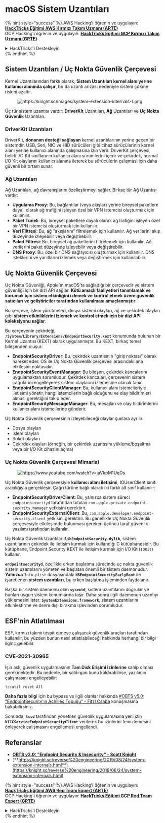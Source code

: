 # macOS Sistem Uzantıları

{% hint style="success" %}
AWS Hacking'i öğrenin ve uygulayın:<img src="/.gitbook/assets/arte.png" alt="" data-size="line">[**HackTricks Eğitimi AWS Kırmızı Takım Uzmanı (ARTE)**](https://training.hacktricks.xyz/courses/arte)<img src="/.gitbook/assets/arte.png" alt="" data-size="line">\
GCP Hacking'i öğrenin ve uygulayın: <img src="/.gitbook/assets/grte.png" alt="" data-size="line">[**HackTricks Eğitimi GCP Kırmızı Takım Uzmanı (GRTE)**<img src="/.gitbook/assets/grte.png" alt="" data-size="line">](https://training.hacktricks.xyz/courses/grte)

<details>

<summary>HackTricks'i Destekleyin</summary>

* [**Abonelik planlarını**](https://github.com/sponsors/carlospolop) kontrol edin!
* 💬 [**Discord grubuna**](https://discord.gg/hRep4RUj7f) katılın veya [**telegram grubuna**](https://t.me/peass) katılın veya bizi **Twitter** 🐦 [**@hacktricks\_live**](https://twitter.com/hacktricks\_live)** takip edin.**
* Hacking püf noktalarını paylaşmak için PR'lar göndererek **HackTricks** ve **HackTricks Cloud** github depolarına katkıda bulunun.

</details>
{% endhint %}

## Sistem Uzantıları / Uç Nokta Güvenlik Çerçevesi

Kernel Uzantılarından farklı olarak, **Sistem Uzantıları kernel alanı yerine kullanıcı alanında çalışır**, bu da uzantı arızası nedeniyle sistem çökme riskini azaltır.

<figure><img src="../../../.gitbook/assets/image (606).png" alt="https://knight.sc/images/system-extension-internals-1.png"><figcaption></figcaption></figure>

Üç tür sistem uzantısı vardır: **DriverKit** Uzantıları, **Ağ** Uzantıları ve **Uç Nokta Güvenlik** Uzantıları.

### **DriverKit Uzantıları**

DriverKit, **donanım desteği sağlayan** kernel uzantılarının yerine geçen bir sistemdir. USB, Seri, NIC ve HID sürücüleri gibi cihaz sürücülerinin kernel alanı yerine kullanıcı alanında çalışmasına izin verir. DriverKit çerçevesi, belirli I/O Kit sınıflarının kullanıcı alanı sürümlerini içerir ve çekirdek, normal I/O Kit olaylarını kullanıcı alanına ileterek bu sürücülerin çalışması için daha güvenli bir ortam sunar.

### **Ağ Uzantıları**

Ağ Uzantıları, ağ davranışlarını özelleştirmeyi sağlar. Birkaç tür Ağ Uzantısı vardır:

* **Uygulama Proxy**: Bu, bağlantılar (veya akışlar) yerine bireysel paketlere dayalı olarak ağ trafiğini işleyen özel bir VPN istemcisi oluşturmak için kullanılır.
* **Paket Tüneli**: Bu, bireysel paketlere dayalı olarak ağ trafiğini işleyen özel bir VPN istemcisi oluşturmak için kullanılır.
* **Veri Filtresi**: Bu, ağ "akışlarını" filtrelemek için kullanılır. Ağ verilerini akış düzeyinde izleyebilir veya değiştirebilir.
* **Paket Filtresi**: Bu, bireysel ağ paketlerini filtrelemek için kullanılır. Ağ verilerini paket düzeyinde izleyebilir veya değiştirebilir.
* **DNS Proxy**: Bu, özel bir DNS sağlayıcısı oluşturmak için kullanılır. DNS isteklerini ve yanıtlarını izlemek veya değiştirmek için kullanılabilir.

## Uç Nokta Güvenlik Çerçevesi

Uç Nokta Güvenliği, Apple'ın macOS'ta sağladığı bir çerçevedir ve sistem güvenliği için bir dizi API sağlar. **Kötü amaçlı faaliyetleri tanımlamak ve korumak için sistem etkinliğini izlemek ve kontrol etmek üzere güvenlik satıcıları ve geliştiriciler tarafından kullanılması amaçlanmıştır**.

Bu çerçeve, işlem yürütmeleri, dosya sistemi olayları, ağ ve çekirdek olayları gibi **sistem etkinliklerini izlemek ve kontrol etmek için bir dizi API koleksiyonu sağlar**.

Bu çerçevenin çekirdeği, **`/System/Library/Extensions/EndpointSecurity.kext`** konumunda bulunan bir Kernel Uzantısı (KEXT) olarak uygulanmıştır. Bu KEXT, birkaç temel bileşenden oluşur:

* **EndpointSecurityDriver**: Bu, çekirdek uzantısının "giriş noktası" olarak hareket eder. OS ile Uç Nokta Güvenlik çerçevesi arasındaki ana etkileşim noktasıdır.
* **EndpointSecurityEventManager**: Bu bileşen, çekirdek kancalarını uygulamaktan sorumludur. Çekirdek kancaları, çerçevenin sistem çağrılarını engelleyerek sistem olaylarını izlemesine olanak tanır.
* **EndpointSecurityClientManager**: Bu, kullanıcı alanı istemcileriyle iletişimi yönetir, hangi istemcilerin bağlı olduğunu ve olay bildirimleri alması gerektiğini takip eder.
* **EndpointSecurityMessageManager**: Bu, mesajları ve olay bildirimlerini kullanıcı alanı istemcilerine gönderir.

Uç Nokta Güvenlik çerçevesinin izleyebileceği olaylar şunlara ayrılır:

* Dosya olayları
* İşlem olayları
* Soket olayları
* Çekirdek olayları (örneğin, bir çekirdek uzantısını yükleme/boşaltma veya bir I/O Kit cihazını açma)

### Uç Nokta Güvenlik Çerçevesi Mimarisi

<figure><img src="../../../.gitbook/assets/image (1068).png" alt="https://www.youtube.com/watch?v=jaVkpM1UqOs"><figcaption></figcaption></figure>

Uç Nokta Güvenlik çerçevesiyle **kullanıcı alanı iletişimi**, IOUserClient sınıfı aracılığıyla gerçekleşir. Çağrı türüne bağlı olarak iki farklı alt sınıf kullanılır:

* **EndpointSecurityDriverClient**: Bu, yalnızca sistem süreci `endpointsecurityd` tarafından tutulan `com.apple.private.endpoint-security.manager` yetkisini gerektirir.
* **EndpointSecurityExternalClient**: Bu, `com.apple.developer.endpoint-security.client` yetkisini gerektirir. Bu genellikle Uç Nokta Güvenlik çerçevesiyle etkileşimde bulunması gereken üçüncü taraf güvenlik yazılımı tarafından kullanılır.

Uç Nokta Güvenlik Uzantıları:**`libEndpointSecurity.dylib`**, sistem uzantılarının çekirdek ile iletişim kurmak için kullandığı C kütüphanesidir. Bu kütüphane, Endpoint Security KEXT ile iletişim kurmak için I/O Kit (`IOKit`) kullanır.

**`endpointsecurityd`**, özellikle erken başlatma sürecinde uç nokta güvenlik sistem uzantılarını yöneten ve başlatan önemli bir sistem daemonudur. **Yalnızca** `Info.plist` dosyasındaki **`NSEndpointSecurityEarlyBoot`** ile işaretlenen **sistem uzantıları**, bu erken başlatma işleminden faydalanır.

Başka bir sistem daemonu olan **`sysextd`**, sistem uzantılarını doğrular ve bunları uygun sistem konumlarına taşır. Daha sonra ilgili daemonun uzantıyı yüklemesini ister. **`SystemExtensions.framework`**, sistem uzantılarını etkinleştirme ve devre dışı bırakma işlevinden sorumludur.

## ESF'nin Atlatılması

ESF, kırmızı takımı tespit etmeye çalışacak güvenlik araçları tarafından kullanılır, bu yüzden bunun nasıl atlatılabileceği hakkında herhangi bir bilgi ilginç gelebilir.

### CVE-2021-30965

İşin aslı, güvenlik uygulamasının **Tam Disk Erişimi izinlerine** sahip olması gerekmektedir. Bu nedenle, bir saldırgan bunu kaldırabilirse, yazılımın çalışmasını engelleyebilir:
```bash
tccutil reset All
```
**Daha fazla bilgi** için bu bypass ve ilgili olanlar hakkında [#OBTS v5.0: "EndpointSecurity'ın Achilles Topuğu" - Fitzl Csaba](https://www.youtube.com/watch?v=lQO7tvNCoTI) konuşmasına bakabilirsiniz.

Sonunda, **`tccd`** tarafından yönetilen güvenlik uygulamasına yeni izin **`kTCCServiceEndpointSecurityClient`** verilerek bu izinlerini temizlemesini önleyerek çalışmasını engellemesi engellendi.

## Referanslar

* [**OBTS v3.0: "Endpoint Security & Insecurity" - Scott Knight**](https://www.youtube.com/watch?v=jaVkpM1UqOs)
* [**https://knight.sc/reverse%20engineering/2019/08/24/system-extension-internals.html**](https://knight.sc/reverse%20engineering/2019/08/24/system-extension-internals.html)

{% hint style="success" %}
AWS Hacking'i öğrenin ve uygulayın:<img src="/.gitbook/assets/arte.png" alt="" data-size="line">[**HackTricks Eğitimi AWS Red Team Expert (ARTE)**](https://training.hacktricks.xyz/courses/arte)<img src="/.gitbook/assets/arte.png" alt="" data-size="line">\
GCP Hacking'i öğrenin ve uygulayın: <img src="/.gitbook/assets/grte.png" alt="" data-size="line">[**HackTricks Eğitimi GCP Red Team Expert (GRTE)**<img src="/.gitbook/assets/grte.png" alt="" data-size="line">](https://training.hacktricks.xyz/courses/grte)

<details>

<summary>HackTricks'i Destekleyin</summary>

* [**Abonelik planlarını**](https://github.com/sponsors/carlospolop) kontrol edin!
* 💬 [**Discord grubuna**](https://discord.gg/hRep4RUj7f) katılın veya [**telegram grubuna**](https://t.me/peass) katılın veya bizi **Twitter** 🐦 [**@hacktricks\_live**](https://twitter.com/hacktricks\_live)** takip edin.**
* Hacking püf noktalarını paylaşarak PR'ler göndererek **HackTricks** ve **HackTricks Cloud** github depolarına katkıda bulunun.

</details>
{% endhint %}
